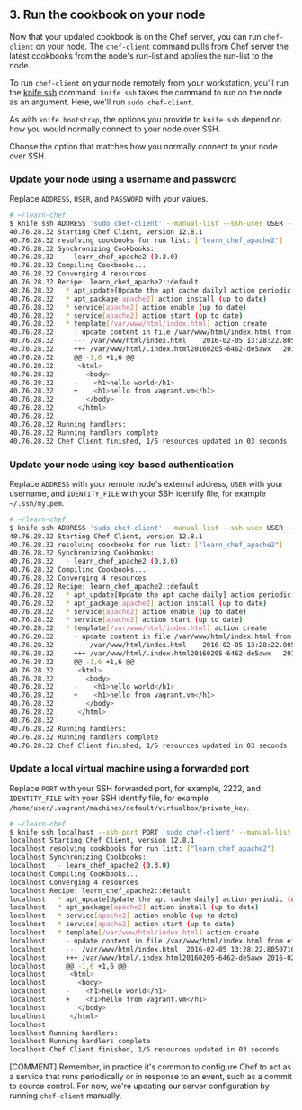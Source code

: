 ## 3. Run the cookbook on your node

Now that your updated cookbook is on the Chef server, you can run `chef-client` on your node. The `chef-client` command pulls from Chef server the latest cookbooks from the node's run-list and applies the run-list to the node.

To run `chef-client` on your node remotely from your workstation, you'll run the [knife ssh](https://docs.chef.io/knife_ssh.html) command. `knife ssh` takes the command to run on the node as an argument. Here, we'll run `sudo chef-client`.

As with `knife bootstrap`, the options you provide to `knife ssh` depend on how you would normally connect to your node over SSH.

Choose the option that matches how you normally connect to your node over SSH.

### Update your node using a username and password

Replace <code class="placeholder">ADDRESS</code>, <code class="placeholder">USER</code>, and <code class="placeholder">PASSWORD</code> with your values.

```bash
# ~/learn-chef
$ knife ssh ADDRESS 'sudo chef-client' --manual-list --ssh-user USER --ssh-password 'PASSWORD'
40.76.28.32 Starting Chef Client, version 12.8.1
40.76.28.32 resolving cookbooks for run list: ["learn_chef_apache2"]
40.76.28.32 Synchronizing Cookbooks:
40.76.28.32   - learn_chef_apache2 (0.3.0)
40.76.28.32 Compiling Cookbooks...
40.76.28.32 Converging 4 resources
40.76.28.32 Recipe: learn_chef_apache2::default
40.76.28.32   * apt_update[Update the apt cache daily] action periodic (up to date)
40.76.28.32   * apt_package[apache2] action install (up to date)
40.76.28.32   * service[apache2] action enable (up to date)
40.76.28.32   * service[apache2] action start (up to date)
40.76.28.32   * template[/var/www/html/index.html] action create
40.76.28.32     - update content in file /var/www/html/index.html from ef4ffd to 379617
40.76.28.32     --- /var/www/html/index.html	2016-02-05 13:28:22.805071016 +0000
40.76.28.32     +++ /var/www/html/.index.html20160205-6462-de5awx	2016-02-05 13:40:14.381071016 +0000
40.76.28.32     @@ -1,6 +1,6 @@
40.76.28.32      <html>
40.76.28.32        <body>
40.76.28.32     -    <h1>hello world</h1>
40.76.28.32     +    <h1>hello from vagrant.vm</h1>
40.76.28.32        </body>
40.76.28.32      </html>
40.76.28.32
40.76.28.32 Running handlers:
40.76.28.32 Running handlers complete
40.76.28.32 Chef Client finished, 1/5 resources updated in 03 seconds
```

### Update your node using key-based authentication

Replace <code class="placeholder">ADDRESS</code> with your remote node's external address, <code class="placeholder">USER</code> with your username, and <code class="placeholder">IDENTITY\_FILE</code> with your SSH identify file, for example <code class="file-path">~/.ssh/my.pem</code>.

```bash
# ~/learn-chef
$ knife ssh ADDRESS 'sudo chef-client' --manual-list --ssh-user USER --identity-file IDENTITY_FILE
40.76.28.32 Starting Chef Client, version 12.8.1
40.76.28.32 resolving cookbooks for run list: ["learn_chef_apache2"]
40.76.28.32 Synchronizing Cookbooks:
40.76.28.32   - learn_chef_apache2 (0.3.0)
40.76.28.32 Compiling Cookbooks...
40.76.28.32 Converging 4 resources
40.76.28.32 Recipe: learn_chef_apache2::default
40.76.28.32   * apt_update[Update the apt cache daily] action periodic (up to date)
40.76.28.32   * apt_package[apache2] action install (up to date)
40.76.28.32   * service[apache2] action enable (up to date)
40.76.28.32   * service[apache2] action start (up to date)
40.76.28.32   * template[/var/www/html/index.html] action create
40.76.28.32     - update content in file /var/www/html/index.html from ef4ffd to 379617
40.76.28.32     --- /var/www/html/index.html	2016-02-05 13:28:22.805071016 +0000
40.76.28.32     +++ /var/www/html/.index.html20160205-6462-de5awx	2016-02-05 13:40:14.381071016 +0000
40.76.28.32     @@ -1,6 +1,6 @@
40.76.28.32      <html>
40.76.28.32        <body>
40.76.28.32     -    <h1>hello world</h1>
40.76.28.32     +    <h1>hello from vagrant.vm</h1>
40.76.28.32        </body>
40.76.28.32      </html>
40.76.28.32
40.76.28.32 Running handlers:
40.76.28.32 Running handlers complete
40.76.28.32 Chef Client finished, 1/5 resources updated in 03 seconds
```

### Update a local virtual machine using a forwarded port

Replace <code class="placeholder">PORT</code> with your SSH forwarded port, for example, 2222, and <code class="placeholder">IDENTITY\_FILE</code> with your SSH identify file, for example <code class="file-path">/home/user/.vagrant/machines/default/virtualbox/private_key</code>.

```bash
# ~/learn-chef
$ knife ssh localhost --ssh-port PORT 'sudo chef-client' --manual-list --ssh-user vagrant --identity-file IDENTITY_FILE
localhost Starting Chef Client, version 12.8.1
localhost resolving cookbooks for run list: ["learn_chef_apache2"]
localhost Synchronizing Cookbooks:
localhost   - learn_chef_apache2 (0.3.0)
localhost Compiling Cookbooks...
localhost Converging 4 resources
localhost Recipe: learn_chef_apache2::default
localhost   * apt_update[Update the apt cache daily] action periodic (up to date)
localhost   * apt_package[apache2] action install (up to date)
localhost   * service[apache2] action enable (up to date)
localhost   * service[apache2] action start (up to date)
localhost   * template[/var/www/html/index.html] action create
localhost     - update content in file /var/www/html/index.html from ef4ffd to 379617
localhost     --- /var/www/html/index.html	2016-02-05 13:28:22.805071016 +0000
localhost     +++ /var/www/html/.index.html20160205-6462-de5awx	2016-02-05 13:40:14.381071016 +0000
localhost     @@ -1,6 +1,6 @@
localhost      <html>
localhost        <body>
localhost     -    <h1>hello world</h1>
localhost     +    <h1>hello from vagrant.vm</h1>
localhost        </body>
localhost      </html>
localhost
localhost Running handlers:
localhost Running handlers complete
localhost Chef Client finished, 1/5 resources updated in 03 seconds
```

[COMMENT] Remember, in practice it's common to configure Chef to act as a service that runs periodically or in response to an event, such as a commit to source control. For now, we're updating our server configuration by running `chef-client` manually.